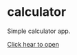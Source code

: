# calculator

Simple calculator app.

[Click hear to open](https://sunilpatilsnd.github.io/calculator/)